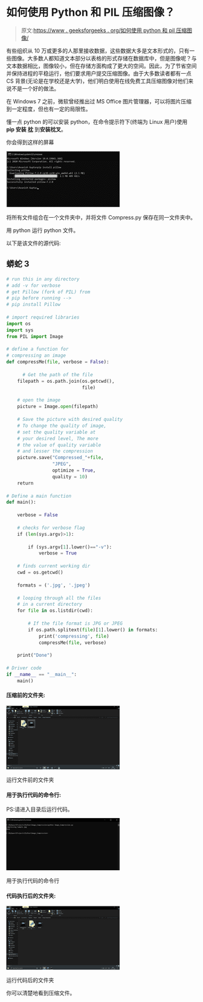 # 如何使用 Python 和 PIL 压缩图像？

> 原文:[https://www . geeksforgeeks . org/如何使用 python 和 pil 压缩图像/](https://www.geeksforgeeks.org/how-to-compress-images-using-python-and-pil/)

有些组织从 10 万或更多的人那里接收数据，这些数据大多是文本形式的，只有一些图像。大多数人都知道文本部分以表格的形式存储在数据库中，但是图像呢？与文本数据相比，图像较小，但在存储方面构成了更大的空间。因此，为了节省空间并保持进程的平稳运行，他们要求用户提交压缩图像。由于大多数读者都有一点 CS 背景(无论是在学校还是大学)，他们明白使用在线免费工具压缩图像对他们来说不是一个好的做法。

在 Windows 7 之前，微软曾经推出过 MS Office 图片管理器，可以将图片压缩到一定程度，但也有一定的局限性。

懂一点 python 的可以安装 python，在命令提示符下(终端为 Linux 用户)使用 **pip 安装** [**枕**](https://www.geeksforgeeks.org/python-pillow-a-fork-of-pil/) 到**安装枕叉**。

你会得到这样的屏幕

![](img/147305d30feac3cb0f4ff146660150d0.png)

将所有文件组合在一个文件夹中，并将文件 Compress.py 保存在同一文件夹中。

用 python 运行 python 文件。

以下是该文件的源代码:

## 蟒蛇 3

```py
# run this in any directory 
# add -v for verbose 
# get Pillow (fork of PIL) from
# pip before running -->
# pip install Pillow

# import required libraries
import os
import sys
from PIL import Image

# define a function for
# compressing an image
def compressMe(file, verbose = False):

      # Get the path of the file
    filepath = os.path.join(os.getcwd(), 
                            file)

    # open the image
    picture = Image.open(filepath)

    # Save the picture with desired quality
    # To change the quality of image,
    # set the quality variable at
    # your desired level, The more 
    # the value of quality variable 
    # and lesser the compression
    picture.save("Compressed_"+file, 
                 "JPEG", 
                 optimize = True, 
                 quality = 10)
    return

# Define a main function
def main():

    verbose = False

    # checks for verbose flag
    if (len(sys.argv)>1):

        if (sys.argv[1].lower()=="-v"):
            verbose = True

    # finds current working dir
    cwd = os.getcwd()

    formats = ('.jpg', '.jpeg')

    # looping through all the files
    # in a current directory
    for file in os.listdir(cwd):

        # If the file format is JPG or JPEG
        if os.path.splitext(file)[1].lower() in formats:
            print('compressing', file)
            compressMe(file, verbose)

    print("Done")

# Driver code
if __name__ == "__main__":
    main()
```

#### 压缩前的文件夹:

![Folder before running file](img/9a60e4dcb8e18a1c88152304040066d1.png)

运行文件前的文件夹

#### 用于执行代码的命令行:

PS:请进入目录后运行代码。

![Command Line for executing Code](img/4f000ee82d18037053a82b628cc47303.png)

用于执行代码的命令行

#### 代码执行后的文件夹:

![Folder after running code](img/1364d304e14c6499532223e4c76736cd.png)

运行代码后的文件夹

你可以清楚地看到压缩文件。
